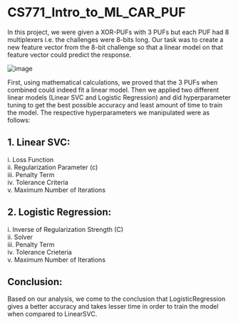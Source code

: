 # CS771_Intro_to_ML_CAR_PUF


In this project, we were given a XOR-PUFs with 3 PUFs but each PUF had 8 multiplexers i.e. the challenges were 8-bits long. Our task was to create a new feature vector from the 8-bit challenge so that a linear model
on that feature vector could predict the response. 

![image](https://github.com/user-attachments/assets/2b938433-4cdc-46e4-b0ad-a7ba1e178240)


First, using mathematical calculations, we proved that the 3 PUFs when combined could indeed fit a linear model. Then we applied two different linear models (Linear SVC and Logistic Regression) and did hyperparameter tuning to get the best possible accuracy and least amount of time to train the model. The respective hyperparameters we manipulated were as follows:

## 1. Linear SVC: 
i. Loss Function <br/>
ii. Regularization Parameter (c) <br/>
iii. Penalty Term <br/>
iv. Tolerance Criteria <br/>
v. Maximum Number of Iterations <br/>

## 2. Logistic Regression:
i. Inverse of Regularization Strength (C) <br/>
ii. Solver <br/>
iii. Penalty Term <br/>
iv. Tolerance Crieteria <br/>
v. Maximum Number of Iterations <br/>

## Conclusion: 
Based on our analysis, we come to the conclusion that LogisticRegression gives a better accuracy and takes lesser time in order to train the model when compared to LinearSVC.
